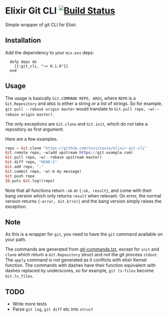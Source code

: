 # Elixir Git CLI [![Build Status](https://travis-ci.org/tuvistavie/elixir-git-cli.svg?branch=master)](https://travis-ci.org/tuvistavie/elixir-git-cli)

Simple wrapper of git CLI for Elixir.

## Installation

Add the dependency to your `mix.exs` deps:

```
  defp deps do
    [{:git_cli, "~> 0.1.0"}]
  end
```

## Usage

The usage is basically `Git.COMMAND REPO, ARGS`, where `REPO` is a
`Git.Repository` and `ARGS` is either a string or a list of strings.
So for example, `git pull --rebase origin master` would translate to
`Git.pull repo, ~w(--rebase origin master)`.

The only exceptions are `Git.clone` and `Git.init`, which do not take a repository as first argument.

Here are a few examples.

```elixir
repo = Git.clone "https://github.com/tuvistavie/elixir-git-cli"
Git.remote repo, ~w(add upstream https://git.example.com)
Git.pull repo, ~w(--rebase upstream master)
Git.diff repo, "HEAD~1"
Git.add repo, "."
Git.commit repo, ~w(-m my message)
Git.push repo
IO.puts Git.log!(repo)
```

Note that all functions return `:ok` or `{:ok, result}`, and come with their
bang version which only returns `result` when relevant.
On error, the normal version returns `{:error, Git.Error}` and the bang version
simply raises the exception.

## Note

As this is a wrapper for `git`, you need to have the `git` command available on your path.

The commands are generated from [git-commands.txt](./git-commands.txt),
except for `init` and `clone` which return a `Git.Repository` struct and not
the git process `stdout`.
The `apply` command is not generated as it conflicts with elixir Kernel function.
The commands with dashes have their function equivalent with dashes replaced by underscores, so for example, `git ls-files` become `Git.ls_files`.

## TODO

* Write more tests
* Parse `git log`, `git diff` etc into `struct`
